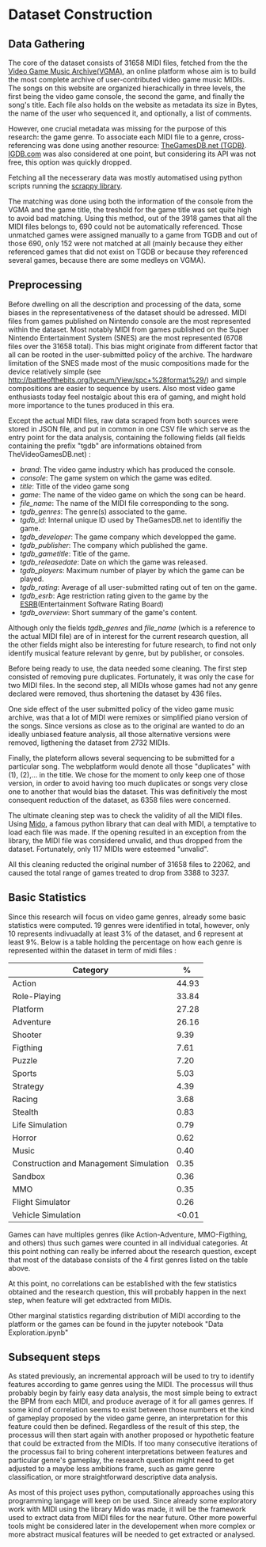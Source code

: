 # Dataset Construction

## Data Gathering 
The core of the dataset consists of 31658 MIDI files, fetched from the the [Video Game Music Archive(VGMA)](https://vgmusic.com), an online platform whose aim is to build the most complete archive of user-contributed video game music MIDIs. The songs on this website are organized hierachically in three levels, the first being the video game console, the second the game, and finally the song's title. Each file also holds on the website as metadata its size in Bytes, the name of the user who sequenced it, and optionally, a list of comments.

However, one crucial metadata was missing for the purpose of this research: the game genre. To associate each MIDI file to a genre, cross-referencing was done using another resource: [TheGamesDB.net (TGDB)](http://thegamesdb.net/). [IGDB.com](https://www.igdb.com/) was also considered at one point, but considering its API was not free, this option was quickly dropped.

Fetching all the necesserary data was mostly automatised using python scripts running the [scrappy library](https://scrapy.org). 

The matching was done using both the information of the console from the VGMA and the game title, the treshold for the game title was set quite high to avoid bad matching. Using this method, out of the 3918 games that all the MIDI files belongs to, 690 could not be automatically referenced. Those unmatched games were assigned manually to a game from TGDB and out of those 690, only 152 were not matched at all (mainly because they either referenced games that did not exist on TGDB or because they referenced several games, because there are some medleys on VGMA).

## Preprocessing 

Before dwelling on all the description and processing of the data, some biases in the representativeness of the dataset should be adressed. MIDI files from games published on Nintendo console are the most represented within the dataset. Most notably MIDI from games published on the Super Nintendo Entertainment System (SNES) are the most represented (6708 files over the 31658 total). This bias might originate from different factor that all can be rooted in the user-submitted policy of the archive. The hardware limitation of the SNES made most of the music compositions made for the device relatively simple (see http://battleofthebits.org/lyceum/View/spc+%28format%29/) and simple compositions are easier to sequence by users. Also most video game enthusiasts today feel nostalgic about this era of gaming, and might hold more importance to the tunes produced in this era. 

Except the actual MIDI files, raw data scraped from both sources were stored in JSON file, and put in common in one CSV file which serve as the entry point for the data analysis, containing the following fields (all fields containing the prefix "tgdb" are informations obtained from TheVideoGamesDB.net) : 
* _brand_: The video game industry which has produced the console.
* _console_: The game system on which the game was edited.
* _title_: Title of the video game song
* _game_: The name of the video game on which the song can be heard.
* _file\_name_: The name of the MIDI file corresponding to the song.
* _tgdb\_genres_: The genre(s) associated to the game.
* _tgdb\_id_: Internal unique ID used by TheGamesDB.net to identifiy the game.
* _tgdb\_developer_: The game company which developped the game.
* _tgdb\_publisher_: The company which published the game.
* _tgdb\_gametitle_: Title of the game.
* _tgdb\_releasedate_: Date on which the game was released.
* _tgdb\_players_: Maximum number of player by which the game can be played.
* _tgdb\_rating_: Average of all user-submitted rating out of ten on the game.
* _tgdb\_esrb_: Age restriction rating given to the game by the [ESRB](http://www.esrb.org)(Entertainment Software Rating Board)
* _tgdb\_overview_: Short summary of the game's content.

Although only the fields _tgdb\_genres_ and _file\_name_ (which is a reference to the actual MIDI file) are of in interest for the current research question, all the other fields might also be interesting for future research, to find not only identify musical feature relevant by genre, but by publisher, or consoles.

Before being ready to use, the data needed some cleaning. The first step consisted of removing pure duplicates. Fortunately, it was only the case for two MIDI files. In the second step, all MIDIs whose games had not any genre declared were removed, thus shortening the dataset by 436 files.

One side effect of the user submitted policy of the video game music archive, was that a lot of MIDI were remixes or simplified piano version of the songs. Since versions as close as to the original are wanted to do an ideally unbiased feature analysis, all those alternative versions were removed, ligthening the dataset from 2732 MIDIs.

Finally, the plateform allows several sequencing to be submitted for a particular song. The webplatform would denote all those "duplicates" with (1), (2),... in the title. We chose for the moment to only keep one of those version, in order to avoid having too much duplicates or songs very close one to another that would bias the dataset. This was definitively the most consequent reduction of the dataset, as 6358 files were concerned.

The ultimate cleaning step was to check the validity of all the MIDI files. Using [Mido](https://mido.readthedocs.io/en/latest/), a famous python library that can deal with MIDI, a temptative to load each file was made. If the opening resulted in an exception from the library, the MIDI file was considered unvalid, and thus dropped from the dataset. Fortunately, only 117 MIDIs were esteemed "unvalid".

All this cleaning reducted the original number of 31658 files to 22062, and caused the total range of games treated to drop from 3388 to 3237. 

## Basic Statistics
Since this research will focus on video game genres, already some basic statistics were computed. 19 genres were identified in total, however, only 10 represents indivuadally at least 3% of the dataset, and 6 represent at least 9%. Below is a table holding the percentage on how each genre is represented within the dataset in term of midi files : 

| Category | % |
| -------- | -------- |
| Action | 44.93 |
| Role-Playing | 33.84 |
| Platform | 27.28 |
| Adventure | 26.16 |
| Shooter | 9.39 |
| Figthing | 7.61 |
| Puzzle | 7.20 |
| Sports | 5.03 |
| Strategy | 4.39 |
| Racing | 3.68 |
| Stealth | 0.83 |
| Life Simulation | 0.79 |
| Horror | 0.62 |
| Music | 0.40 |
| Construction and Management Simulation | 0.35 |
| Sandbox | 0.36 |
| MMO | 0.35 |
| Flight Simulator | 0.26 |
| Vehicle Simulation | <0.01 |

Games can have multiples genres (like Action-Adventure, MMO-Figthing, and others) thus such games were counted in all individual categories. At this point nothing can really be inferred about the research question, except that most of the database consists of the 4 first genres listed on the table above. 

At this point, no correlations can be established with the few statistics obtained and the research question, this will probably happen in the next step, when feature will get edxtracted from MIDIs.

Other marginal statistics regarding distribution of MIDI according to the platform or the games can be found in the jupyter notebook "Data Exploration.ipynb"

## Subsequent steps
As stated previously, an incremental approach will be used to try to identify features according to game genres using the MIDI. The processus will thus probably begin by fairly easy data analysis, the most simple being to extract the BPM from each MIDI, and produce average of it for all games genres. If some kind of correlation seems to exist between those numbers et the kind of gameplay proposed by the video game genre, an interpretation for this feature could then be defined. Regardless of the result of this step, the processus will then start again with another proposed or hypothetic feature that could be extracted from the MIDIs. If too many consecutive iterations of the processus fail to bring coherent interpretations between features and particular genre's gameplay, the research question might need to get adjusted to a maybe less ambitions frame, such as game genre classification, or more straightforward descriptive data analysis. 

As most of this project uses python, computationally approaches using this programming langage will keep on be used. Since already some exploratory work with MIDI using the library Mido was made, it will be the framework used to extract data from MIDI files for the near future. Other more powerful tools might be considered later in the developement when more complex or more abstract musical features will be needed to get extracted or analysed. 